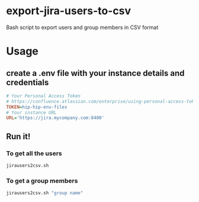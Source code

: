 # export-jira-users-to-csv
Bash script to export users and group members in CSV format

# Usage


## create a .env file with your instance details and credentials

```ini
# Your Personal Access Token
# https://confluence.atlassian.com/enterprise/using-personal-access-tokens-1026032365.html
TOKEN=hip-hip-env-files
# Your instance URL
URL='https://jira.mycompany.com:8400'
```

## Run it!

### To get all the users
```bash
jirausers2csv.sh
```

### To get a group members
```bash
jirausers2csv.sh "group name"
```


